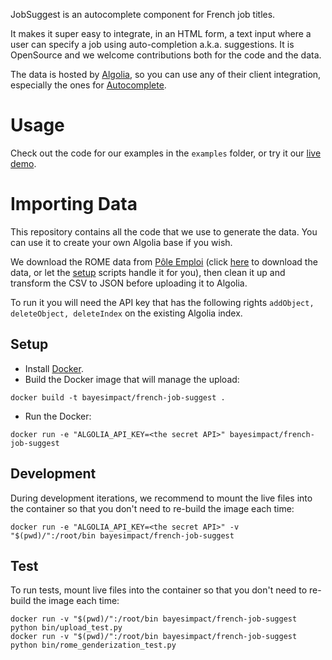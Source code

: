 JobSuggest is an autocomplete component for French job titles.

It makes it super easy to integrate, in an HTML form, a text input where a user
can specify a job using auto-completion a.k.a. suggestions. It is OpenSource
and we welcome contributions both for the code and the data.

The data is hosted by [Algolia](https://www.algolia.com), so you can use any of
their client integration, especially the ones for
[Autocomplete](https://www.algolia.com/doc/search/auto-complete).

# Usage

Check out the code for our examples in the `examples` folder, or try it our
[live demo](https://cdn.rawgit.com/bayesimpact/french-job-suggest/master/examples/angular.html).

# Importing Data

This repository contains all the code that we use to generate the data. You can
use it to create your own Algolia base if you wish.

We download the ROME data from [Pôle Emploi](http://www.pole-emploi.org/informations/open-data-pole-emploi-@/view-category-25799.html) (click [here](https://api.emploi-store.fr/api/docs/romeopen/REF_ROME_CSV/1/RefRomeCsv.zip) to download the data, or let the [setup](#setup) scripts handle it for you), then clean it up and transform the
CSV to JSON before uploading it to Algolia.

To run it you will need the API key that has the following rights `addObject,
deleteObject, deleteIndex` on the existing Algolia index.

## Setup

* Install [Docker](https://docs.docker.com/engine/installation/).
* Build the Docker image that will manage the upload:
```
docker build -t bayesimpact/french-job-suggest .
```
* Run the Docker:
```
docker run -e "ALGOLIA_API_KEY=<the secret API>" bayesimpact/french-job-suggest
```

## Development

During development iterations, we recommend to mount the live files into the container so that you don't need to re-build the image each time:
```
docker run -e "ALGOLIA_API_KEY=<the secret API>" -v "$(pwd)/":/root/bin bayesimpact/french-job-suggest
```

## Test

To run tests, mount live files into the container so that you don't need to re-build the image each time:

```
docker run -v "$(pwd)/":/root/bin bayesimpact/french-job-suggest python bin/upload_test.py
docker run -v "$(pwd)/":/root/bin bayesimpact/french-job-suggest python bin/rome_genderization_test.py
```
